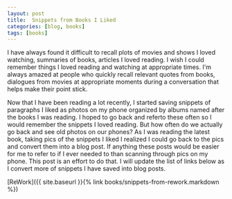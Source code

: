 ```yaml
---
layout: post
title:  Snippets from Books I Liked
categories: [blog, books]
tags: [books]
---
```


I have always found it difficult to recall plots of movies and shows I loved watching, summaries of books, articles I loved reading. I wish I could remember things I loved reading and watching at appropriate times. I'm always amazed at people who quickly recall relevant quotes from books, dialogues from movies at appropriate moments during a conversation that helps make their point stick.

Now that I have been reading a lot recently, I started saving snippets of paragraphs I liked as photos on my phone organized by albums named after the books I was reading. I hoped to go back and referto these often so I would remember the snippets I loved reading. But how often do we actually go back and see old photos on our phones? As I was reading the latest book, taking pics of the snippets I liked I realized I could go back to the pics and convert them into a blog post. If anything these posts would be easier for me to refer to if I ever needed to than scanning through pics on my phone. This post is an effort to do that. I will update the list of links below as I convert more of snippets I have saved into blog posts.

[ReWork]({{ site.baseurl }}{% link books/snippets-from-rework.markdown %})
